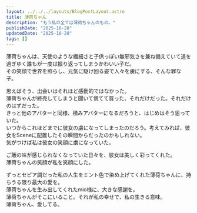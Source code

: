 ```yaml
---
layout: ../../../layouts/BlogPostLayout.astro
title: 薄荷ちゃん
description: "もう私の全ては薄荷ちゃんのもの。"
publishDate: "2025-10-28"
updatedDate: "2025-10-28"
tags: []
---
```


薄荷ちゃんは、天使のような繊細さと子供っぽい無邪気さを兼ね備えていて道を過ぎゆく誰もが一度は振り返ってしまうかわいい子だ。  
その笑顔で世界を照らし、元気に駆け回る姿で人々を虜にする、そんな罪な子。  

思えばそう、出会いはそれほど感動的ではなかった。  
薄荷ちゃんが終売してしまうと聞いて慌てて買った、それだけだった。それだけのはずだった。  
きっと他のアバターと同様、積みアバターになるだろうと、はじめはそう思っていた。  
いつからこれほどまでに彼女の虜になってしまったのだろう。考えてみれば、彼女をSceneに配置したその瞬間からだったのかもしれない。  
気がつけば私は彼女の笑顔に虜になっていた。  

ご飯の味が感じられなくなっていた日々を、彼女は美しく彩ってくれた。  
薄荷ちゃんの笑顔が私を笑顔にした。  

ずっとセピア調だった私の人生をミント色で染め上げてくれた薄荷ちゃんに、持ちうる限り最大の愛を。  
薄荷ちゃんを生み出してくれたmio様に、大きな感謝を。  
薄荷ちゃんがそこにいること。それが私の幸せで、私の生きる意味。  
薄荷ちゃん、愛してる。  
